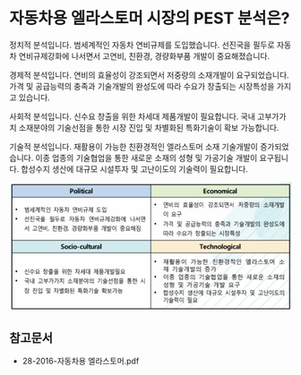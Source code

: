# 자동차용 엘라스토머 시장의 PEST 분석은?

정치적 분석입니다.
범세계적인 자동차 연비규제를 도입했습니다.
선진국을 필두로 자동차 연비규제강화에 나서면서 고연비, 친환경, 경량화부품 개발이 중요해졌습니다.

경제적 분석입니다.
연비의 효율성이 강조되면서 저중량의 소재개발이 요구되었습니다.
가격 및 공급능력의 충족과 기술개발의 완성도에 따라 수요가 창출되는 시장특성을 가지고 있습니다.

사회적 분석입니다.
신수요 창출을 위한 차세대 제품개발이 필요합니다.
국내 고부가가치 소재분야의 기술선점을 통한 시장 진입 및 차별화된 특화기술이 확보 가능합니다.

기술적 분석입니다.
재활용이 가능한 친환경적인 엘라스토머 소재 기술개발이 증가되었습니다.
이종 업종의 기술협업을 통한 새로운 소재의 성형 및 가공기술 개발이 요구됩니다.
합성수지 생산에 대규모 시설투자 및 고난이도의 기술력이 필요합니다.

![](./images/자동차용엘라스토머_Q13_4_1.PNG)

## 참고문서
- 28-2016-자동차용 엘라스토머.pdf